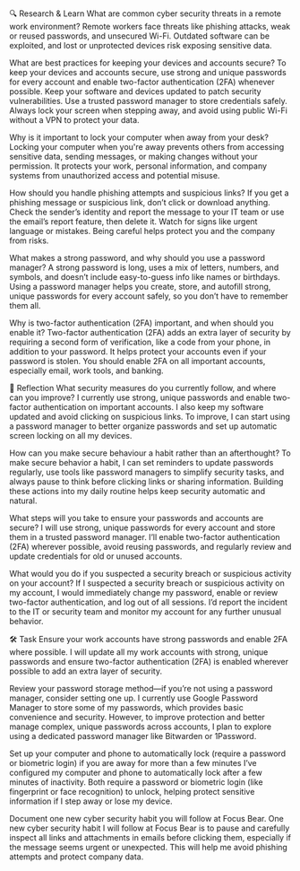 🔍 Research & Learn
What are common cyber security threats in a remote work environment?
Remote workers face threats like phishing attacks, weak or reused passwords, and unsecured Wi-Fi. Outdated software can be exploited, and lost or unprotected devices risk exposing sensitive data.

What are best practices for keeping your devices and accounts secure?
To keep your devices and accounts secure, use strong and unique passwords for every account and enable two-factor authentication (2FA) whenever possible. Keep your software and devices updated to patch security vulnerabilities. Use a trusted password manager to store credentials safely. Always lock your screen when stepping away, and avoid using public Wi-Fi without a VPN to protect your data.

Why is it important to lock your computer when away from your desk?
Locking your computer when you're away prevents others from accessing sensitive data, sending messages, or making changes without your permission. It protects your work, personal information, and company systems from unauthorized access and potential misuse.

How should you handle phishing attempts and suspicious links?
If you get a phishing message or suspicious link, don’t click or download anything. Check the sender’s identity and report the message to your IT team or use the email’s report feature, then delete it. Watch for signs like urgent language or mistakes. Being careful helps protect you and the company from risks.

What makes a strong password, and why should you use a password manager?
A strong password is long, uses a mix of letters, numbers, and symbols, and doesn’t include easy-to-guess info like names or birthdays. Using a password manager helps you create, store, and autofill strong, unique passwords for every account safely, so you don’t have to remember them all.

Why is two-factor authentication (2FA) important, and when should you enable it?
Two-factor authentication (2FA) adds an extra layer of security by requiring a second form of verification, like a code from your phone, in addition to your password. It helps protect your accounts even if your password is stolen. You should enable 2FA on all important accounts, especially email, work tools, and banking.

📝 Reflection
What security measures do you currently follow, and where can you improve?
I currently use strong, unique passwords and enable two-factor authentication on important accounts. I also keep my software updated and avoid clicking on suspicious links. To improve, I can start using a password manager to better organize passwords and set up automatic screen locking on all my devices.

How can you make secure behaviour a habit rather than an afterthought?
To make secure behavior a habit, I can set reminders to update passwords regularly, use tools like password managers to simplify security tasks, and always pause to think before clicking links or sharing information. Building these actions into my daily routine helps keep security automatic and natural.

What steps will you take to ensure your passwords and accounts are secure?
I will use strong, unique passwords for every account and store them in a trusted password manager. I’ll enable two-factor authentication (2FA) wherever possible, avoid reusing passwords, and regularly review and update credentials for old or unused accounts.

What would you do if you suspected a security breach or suspicious activity on your account?
If I suspected a security breach or suspicious activity on my account, I would immediately change my password, enable or review two-factor authentication, and log out of all sessions. I’d report the incident to the IT or security team and monitor my account for any further unusual behavior.

🛠️ Task
Ensure your work accounts have strong passwords and enable 2FA where possible.
I will update all my work accounts with strong, unique passwords and ensure two-factor authentication (2FA) is enabled wherever possible to add an extra layer of security.

Review your password storage method—if you’re not using a password manager, consider setting one up.
I currently use Google Password Manager to store some of my passwords, which provides basic convenience and security. However, to improve protection and better manage complex, unique passwords across accounts, I plan to explore using a dedicated password manager like Bitwarden or 1Password.

Set up your computer and phone to automatically lock (require a password or biometric login) if you are away for more than a few minutes
I’ve configured my computer and phone to automatically lock after a few minutes of inactivity. Both require a password or biometric login (like fingerprint or face recognition) to unlock, helping protect sensitive information if I step away or lose my device.

Document one new cyber security habit you will follow at Focus Bear.
One new cyber security habit I will follow at Focus Bear is to pause and carefully inspect all links and attachments in emails before clicking them, especially if the message seems urgent or unexpected. This will help me avoid phishing attempts and protect company data.

